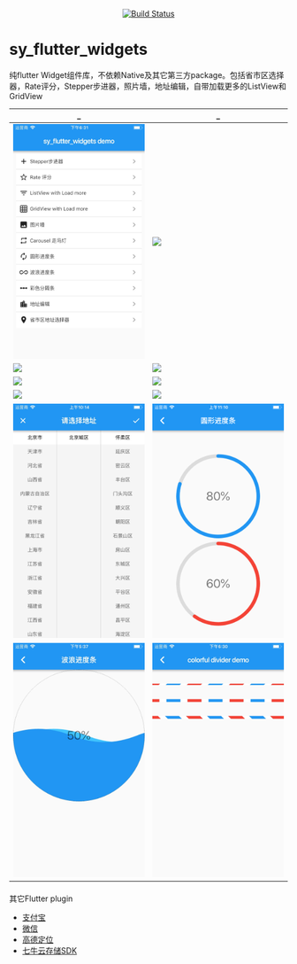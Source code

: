 
<p align="center">
    <a href="https://pub.dartlang.org/packages/sy_flutter_widgets">
        <img src="https://img.shields.io/badge/pub-0.1.4-blue.svg?branch=master" alt="Build Status" />
    </a>
</p>

# sy_flutter_widgets


纯flutter Widget组件库，不依赖Native及其它第三方package。包括省市区选择器，Rate评分，Stepper步进器，照片墙，地址编辑，自带加载更多的ListView和GridView

_ | _
------------ | -------------
![](https://raw.githubusercontent.com/lishuhao/assets/master/sy_flutter_widgets/home.jpg) | ![](https://raw.githubusercontent.com/lishuhao/sy_flutter_widgets/master/example/images/stepper.png)
![](https://raw.githubusercontent.com/lishuhao/sy_flutter_widgets/master/example/images/rate.png) | ![](https://raw.githubusercontent.com/lishuhao/sy_flutter_widgets/master/example/images/listview.jpg)
![](https://raw.githubusercontent.com/lishuhao/sy_flutter_widgets/master/example/images/gridview.jpg) | ![](https://raw.githubusercontent.com/lishuhao/sy_flutter_widgets/master/example/images/gallery.png)
![](https://raw.githubusercontent.com/lishuhao/sy_flutter_widgets/master/example/images/carousel-jpg.jpg) | ![](https://raw.githubusercontent.com/lishuhao/sy_flutter_widgets/master/example/images/edit_address.jpg)
![](https://raw.githubusercontent.com/lishuhao/assets/master/sy_flutter_widgets/choose_address.jpg) | ![](https://raw.githubusercontent.com/lishuhao/assets/master/sy_flutter_widgets/circle_progress.png)
![](https://raw.githubusercontent.com/lishuhao/assets/master/sy_flutter_widgets/wave_progress.jpg) | ![](https://raw.githubusercontent.com/lishuhao/assets/master/sy_flutter_widgets/colorful_divider.jpg)


####
其它Flutter plugin

- [支付宝](https://github.com/lishuhao/sy_flutter_alipay)
- [微信](https://github.com/lishuhao/sy_flutter_wechat)
- [高德定位](https://github.com/lishuhao/sy_flutter_amap)
- [七牛云存储SDK](https://github.com/lishuhao/sy_flutter_qiniu_storage)
